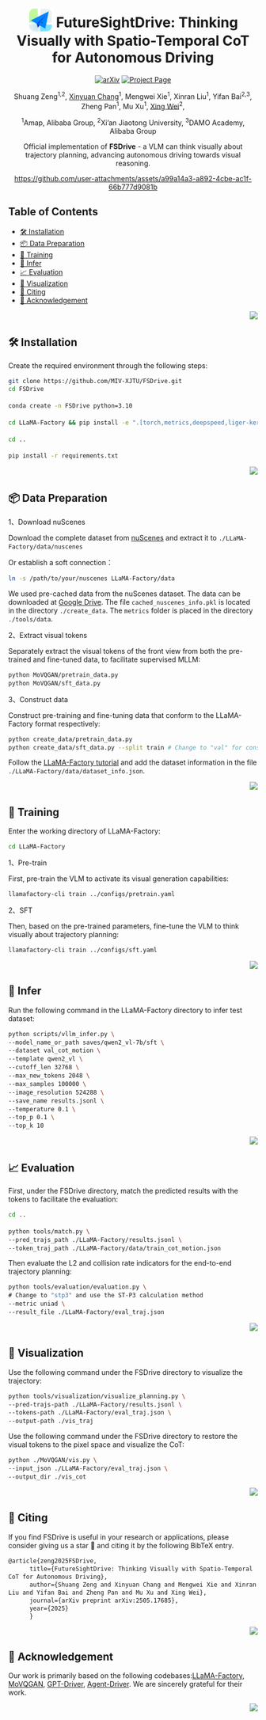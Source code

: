 <div align="center">
<a id="readme-top"></a>
<h1> <img src="assets/logo.png" style="vertical-align: -10px;" :height="50px" width="50px"> FutureSightDrive: Thinking Visually with Spatio-Temporal CoT for Autonomous Driving </h1>

<a href="https://arxiv.org/abs/2505.17685"><img src='https://img.shields.io/badge/arXiv-Paper-red?logo=arxiv&logoColor=white' alt='arXiv'></a>
<a href='https://miv-xjtu.github.io/FSDrive.github.io'><img src='https://img.shields.io/badge/Project_Page-Website-green?logo=googlechrome&logoColor=white' alt='Project Page'></a>

Shuang Zeng<sup>1,2</sup>,
[Xinyuan Chang](https://scholar.google.com.hk/citations?user=5OnPBVYAAAAJ&hl=zh-CN)<sup>1</sup>,
Mengwei Xie<sup>1</sup>,
Xinran Liu<sup>1</sup>,
Yifan Bai<sup>2,3</sup>,
Zheng Pan<sup>1</sup>,
Mu Xu<sup>1</sup>,
[Xing Wei](https://scholar.google.com.hk/citations?user=KNyC5EUAAAAJ&hl=zh-CN&oi=ao/)<sup>2</sup>,

<sup>1</sup>Amap, Alibaba Group,
<sup>2</sup>Xi’an Jiaotong University,
<sup>3</sup>DAMO Academy, Alibaba Group


Official implementation of **FSDrive** - a VLM can think visually about trajectory planning, advancing autonomous driving towards visual reasoning.

https://github.com/user-attachments/assets/a99a14a3-a892-4cbe-ac1f-66b777d9081b

</div>

## Table of Contents
- [🛠️ Installation](#-Installation)
- [📦 Data Preparation](#-Data-Preparation)
- [🚀 Training](#-Training)
- [🎯 Infer](#-Infer)
- [📈 Evaluation](#-Evaluation)
- [👀 Visualization](#-Visualization)
- [📜 Citing](#-Citing)
- [🙏 Acknowledgement](#-Acknowledgement)
<p align="right"><a href="#readme-top"><img src=https://img.shields.io/badge/back%20to%20top-red?style=flat
></a></p>

## 🛠️ Installation

Create the required environment through the following steps:

```bash
git clone https://github.com/MIV-XJTU/FSDrive.git
cd FSDrive

conda create -n FSDrive python=3.10

cd LLaMA-Factory && pip install -e ".[torch,metrics,deepspeed,liger-kernel,bitsandbytes,vllm,qwen,modelscope]"

cd ..

pip install -r requirements.txt
```
<p align="right"><a href="#readme-top"><img src=https://img.shields.io/badge/back%20to%20top-red?style=flat
></a></p>

## 📦 Data Preparation

1、Download nuScenes

Download the complete dataset from [nuScenes](https://www.nuscenes.org/nuscenes#download) and extract it to `./LLaMA-Factory/data/nuscenes`

Or establish a soft connection：

```bash
ln -s /path/to/your/nuscenes LLaMA-Factory/data
```

We used pre-cached data from the nuScenes dataset. The data can be downloaded at [Google Drive](https://drive.google.com/file/d/1Pc3vKtNHwZVY2mB9xBOOKiMIMr4hJFj7/view?usp=drive_link). The file `cached_nuscenes_info.pkl` is located in the directory `./create_data`. The `metrics` folder is placed in the directory `./tools/data`.

2、Extract visual tokens

Separately extract the visual tokens of the front view from both the pre-trained and fine-tuned data, to facilitate supervised MLLM:

```bash
python MoVQGAN/pretrain_data.py
python MoVQGAN/sft_data.py
```

3、Construct data

Construct pre-training and fine-tuning data that conform to the LLaMA-Factory format respectively:

```bash
python create_data/pretrain_data.py
python create_data/sft_data.py --split train # Change to "val" for constructing the validation set
```

Follow the [LLaMA-Factory tutorial](https://github.com/hiyouga/LLaMA-Factory/blob/main/data/README.md) and add the dataset information in the file `./LLaMA-Factory/data/dataset_info.json`.
<p align="right"><a href="#readme-top"><img src=https://img.shields.io/badge/back%20to%20top-red?style=flat
></a></p>

## 🚀 Training
Enter the working directory of LLaMA-Factory:
```bash
cd LLaMA-Factory
```

1、Pre-train

First, pre-train the VLM to activate its visual generation capabilities:
```bash
llamafactory-cli train ../configs/pretrain.yaml
```

2、SFT

Then, based on the pre-trained parameters, fine-tune the VLM to think visually about trajectory planning:
```bash
llamafactory-cli train ../configs/sft.yaml
```
<p align="right"><a href="#readme-top"><img src=https://img.shields.io/badge/back%20to%20top-red?style=flat
></a></p>

## 🎯 Infer
Run the following command in the LLaMA-Factory directory to infer test dataset:
```bash
python scripts/vllm_infer.py \ 
--model_name_or_path saves/qwen2_vl-7b/sft \
--dataset val_cot_motion \
--template qwen2_vl \
--cutoff_len 32768 \
--max_new_tokens 2048 \
--max_samples 100000 \
--image_resolution 524288 \
--save_name results.jsonl \
--temperature 0.1 \
--top_p 0.1 \
--top_k 10
```
<p align="right"><a href="#readme-top"><img src=https://img.shields.io/badge/back%20to%20top-red?style=flat
></a></p>

## 📈 Evaluation
First, under the FSDrive directory, match the predicted results with the tokens to facilitate the evaluation:
```bash
cd ..

python tools/match.py \
--pred_trajs_path ./LLaMA-Factory/results.jsonl \
--token_traj_path ./LLaMA-Factory/data/train_cot_motion.json
```

Then evaluate the L2 and collision rate indicators for the end-to-end trajectory planning:
```bash
python tools/evaluation/evaluation.py \
# Change to "stp3" and use the ST-P3 calculation method
--metric uniad \  
--result_file ./LLaMA-Factory/eval_traj.json
```
<p align="right"><a href="#readme-top"><img src=https://img.shields.io/badge/back%20to%20top-red?style=flat
></a></p>

## 👀 Visualization
Use the following command under the FSDrive directory to visualize the trajectory:
```bash
python tools/visualization/visualize_planning.py \
--pred-trajs-path ./LLaMA-Factory/results.jsonl \
--tokens-path ./LLaMA-Factory/eval_traj.json \  
--output-path ./vis_traj
```

Use the following command under the FSDrive directory to restore the visual tokens to the pixel space and visualize the CoT:
```bash
python ./MoVQGAN/vis.py \
--input_json ./LLaMA-Factory/eval_traj.json \
--output_dir ./vis_cot
```
<p align="right"><a href="#readme-top"><img src=https://img.shields.io/badge/back%20to%20top-red?style=flat
></a></p>


## 📜 Citing

If you find FSDrive is useful in your research or applications, please consider giving us a star 🌟 and citing it by the following BibTeX entry.

```
@article{zeng2025FSDrive,
      title={FutureSightDrive: Thinking Visually with Spatio-Temporal CoT for Autonomous Driving},
      author={Shuang Zeng and Xinyuan Chang and Mengwei Xie and Xinran Liu and Yifan Bai and Zheng Pan and Mu Xu and Xing Wei},
      journal={arXiv preprint arXiv:2505.17685},
      year={2025}
      }
```
<p align="right"><a href="#readme-top"><img src=https://img.shields.io/badge/back%20to%20top-red?style=flat
></a></p>

## 🙏 Acknowledgement
Our work is primarily based on the following codebases:[LLaMA-Factory](https://github.com/hiyouga/LLaMA-Factory), [MoVQGAN](https://github.com/ai-forever/MoVQGAN), [GPT-Driver](https://github.com/PointsCoder/GPT-Driver), [Agent-Driver](https://github.com/USC-GVL/Agent-Driver). We are sincerely grateful for their work.

<p align="right"><a href="#readme-top"><img src=https://img.shields.io/badge/back%20to%20top-red?style=flat
></a></p>